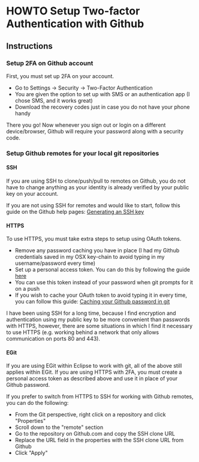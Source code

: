 # HOWTO Setup Two-factor Authentication with Github

## Instructions

### Setup 2FA on Github account

First, you must set up 2FA on your account.

* Go to Settings -> Security -> Two-Factor Authentication
* You are given the option to set up with SMS or an authentication app (I chose SMS, and it works great)
* Download the recovery codes just in case you do not have your phone handy

There you go! Now whenever you sign out or login on a different device/browser,
Github will require your password along with a security code.

### Setup Github remotes for your local git repositories

#### SSH

If you are using SSH to clone/push/pull to remotes on Github, you do not have to change anything
as your identity is already verified by your public key on your account.

If you are not using SSH for remotes and would like to start, follow this guide on the Github help
pages: [Generating an SSH key](https://help.github.com/articles/generating-an-ssh-key/)

#### HTTPS

To use HTTPS, you must take extra steps to setup using OAuth tokens.

* Remove any password caching you have in place (I had my Github credentials saved in my OSX key-chain
    to avoid typing in my username/password every time)
* Set up a personal access token. You can do this by following the guide [here](https://help.github.com/articles/creating-an-access-token-for-command-line-use/)
* You can use this token instead of your password when git prompts for it on a push
* If you wish to cache your OAuth token to avoid typing it in every time, you can follow this guide:
    [Caching your Github password in git](https://help.github.com/articles/caching-your-github-password-in-git/)

I have been using SSH for a long time, because I find encryption and authentication using my public key to
be more convenient than passwords with HTTPS, however, there are some situations in which I find it necessary
to use HTTPS (e.g. working behind a network that only allows communication on ports 80 and 443).

#### EGit

If you are using EGit within Eclipse to work with git, all of the above still applies within EGit. If you
are using HTTPS with 2FA, you must create a personal access token as described above and use it in place
of your Github password.

If you prefer to switch from HTTPS to SSH for working with Github remotes, you can do the following:

* From the Git perspective, right click on a repository and click "Properties"
* Scroll down to the "remote" section
* Go to the repository on Github.com and copy the SSH clone URL
* Replace the URL field in the properties with the SSH clone URL from Github
* Click "Apply"
